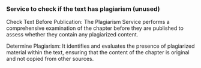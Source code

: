 ### Service to check if the text has plagiarism (unused)

Check Text Before Publication: The Plagiarism Service performs a comprehensive examination of the chapter before they are published to assess whether they contain any plagiarized content.

Determine Plagiarism: It identifies and evaluates the presence of plagiarized material within the text, ensuring that the content of the chapter is original and not copied from other sources.

